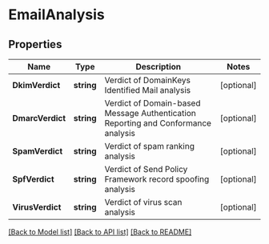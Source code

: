 # EmailAnalysis

## Properties

Name | Type | Description | Notes
------------ | ------------- | ------------- | -------------
**DkimVerdict** | **string** | Verdict of DomainKeys Identified Mail analysis | [optional] 
**DmarcVerdict** | **string** | Verdict of Domain-based Message Authentication Reporting and Conformance analysis | [optional] 
**SpamVerdict** | **string** | Verdict of spam ranking analysis | [optional] 
**SpfVerdict** | **string** | Verdict of Send Policy Framework record spoofing analysis | [optional] 
**VirusVerdict** | **string** | Verdict of virus scan analysis | [optional] 

[[Back to Model list]](../README#documentation-for-models) [[Back to API list]](../README#documentation-for-api-endpoints) [[Back to README]](../README)


